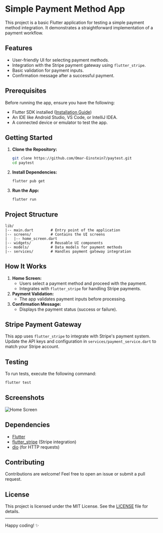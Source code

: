 # Simple Payment Method App

This project is a basic Flutter application for testing a simple payment method integration. It demonstrates a straightforward implementation of a payment workflow.

## Features
- User-friendly UI for selecting payment methods.
- Integration with the Stripe payment gateway using `flutter_stripe`.
- Basic validation for payment inputs.
- Confirmation message after a successful payment.

## Prerequisites
Before running the app, ensure you have the following:
- Flutter SDK installed ([Installation Guide](https://flutter.dev/docs/get-started/install))
- An IDE like Android Studio, VS Code, or IntelliJ IDEA.
- A connected device or emulator to test the app.

## Getting Started

1. **Clone the Repository:**
   ```bash
   git clone https://github.com/Omar-Einstein7/paytest.git
   cd paytest
   ```

2. **Install Dependencies:**
   ```bash
   flutter pub get
   ```

3. **Run the App:**
   ```bash
   flutter run
   ```

## Project Structure
```
lib/
|-- main.dart        # Entry point of the application
|-- screens/         # Contains the UI screens
|   |-- home_screen.dart
|-- widgets/         # Reusable UI components
|-- models/          # Data models for payment methods
|-- services/        # Handles payment gateway integration
```

## How It Works
1. **Home Screen:**
   - Users select a payment method and proceed with the payment.
   - Integrates with `flutter_stripe` for handling Stripe payments.
2. **Payment Validation:**
   - The app validates payment inputs before processing.
3. **Confirmation Message:**
   - Displays the payment status (success or failure).

## Stripe Payment Gateway
This app uses `flutter_stripe` to integrate with Stripe's payment system. Update the API keys and configuration in `services/payment_service.dart` to match your Stripe account.

## Testing
To run tests, execute the following command:
```bash
flutter test
```

## Screenshots
![Home Screen](docs/screenshots/home_screen.png)

## Dependencies
- [Flutter](https://flutter.dev/)
- [flutter_stripe](https://pub.dev/packages/flutter_stripe) (Stripe integration)
- [dio](https://pub.dev/packages/dio) (for HTTP requests)

## Contributing
Contributions are welcome! Feel free to open an issue or submit a pull request.

## License
This project is licensed under the MIT License. See the [LICENSE](LICENSE) file for details.

---

Happy coding! ✨

